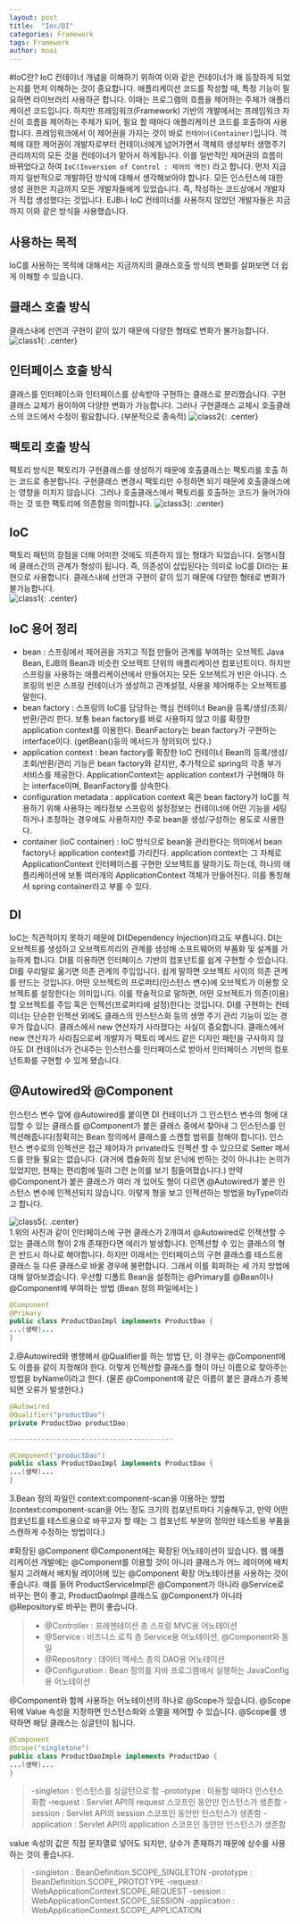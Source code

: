 ```yaml
---
layout: post
title:  "Ioc/DI"
categories: Framework
tags: Framework
author: moai
---
```

<!--
출처 : [https://minwan1.github.io/2017/10/08/2017-10-08-Spring-Container,Servlet-Container/][출처]  
-->

#IoC란?
IoC 컨테이너 개념을 이해하기 위하여 이와 같은 컨테이너가 왜 등장하게 되었는지를 먼저 이해하는 것이 중요합니다.
애플리케이션 코드를 작성할 때, 특정 기능이 필요하면 라이브러리 사용하곤 합니다. 이때는 프로그램의 흐름을 제어하는 주체가 애플리케이션 코드입니다. 하지만 프레임워크(Framework) 기반의 개발에서는 프레임워크 자신이 흐름을 제어하는 주체가 되어, 필요 할 때마다 애플리케이션 코드를 호출하여 사용합니다.
프레임워크에서 이 제어권을 가지는 것이 바로 <code>컨테이너(Container)</code>입니다. 객체에 대한 제어권이 개발자로부터 컨테이너에게 넘어가면서 객체의 생성부터 생명주기 관리까지의 모든 것을 컨테이너가 맡아서 하게됩니다. 이를 일반적인 제어권의 흐름이 바뀌었다고 하여 <code>IoC(Inversion of Control : 제어의 역전)</code> 라고 합니다.
먼저 지금까지 일반적으로 개발하던 방식에 대해서 생각해보아야 합니다. 모든 인스턴스에 대한 생성 권한은 지금까지 모든 개발자들에게 있었습니다. 즉, 작성하는 코드상에서 개발자가 직접 생성했다는 것입니다. EJB나 IoC 컨테이너를 사용하지 않았던 개발자들은 지금까지 이와 같은 방식을 사용했습니다.




## 사용하는 목적
IoC를 사용하는 목적에 대해서는 지금까지의 클래스호출 방식의 변화를 살펴보면 더 쉽게 이해할 수 있습니다.

## 클래스 호출 방식
클래스내에 선언과 구현이 같이 있기 때문에 다양한 형태로 변화가 불가능합니다.
![class1](/assets/images/20191119/class1.jpg){: .center}  
   
## 인터페이스 호출 방식
클래스를 인터페이스와 인터페이스를 상속받아 구현하는 클래스로 분리했습니다. 구현클래스 교체가 용이하여 다양한 변화가 가능합니다. 그러나 구현클래스 교체시 호출클래스의 코드에서 수정이 필요합니다. (부분적으로 종속적)
![class2](/assets/images/20191119/class2.jpg){: .center}  

## 팩토리 호출 방식
팩토리 방식은 팩토리가 구현클래스를 생성하기 때문에 호출클래스는 팩토리를 호출 하는 코드로 충분합니다. 구현클래스 변경시 팩토리만 수정하면 되기 때문에 호출클래스에는 영향을 미치지 않습니다. 그러나 호출클래스에서 팩토리를 호출하는 코드가 들어가야 하는 것 또한 팩토리에 의존함을 의미합니다.
![class3](/assets/images/20191119/class3.jpg){: .center}   

## IoC
팩토리 패턴의 장점을 더해 어떠한 것에도 의존하지 않는 형태가 되었습니다. 실행시점에 클래스간의 관계가 형성이 됩니다. 즉, 의존성이 삽입된다는 의미로 IoC를 DI라는 표현으로 사용합니다.
클래스내에 선언과 구현이 같이 있기 때문에 다양한 형태로 변화가 불가능합니다.  
![class1](/assets/images/20191119/class4.jpg){: .center}  

## IoC 용어 정리

- bean : 스프링에서 제어권을 가지고 직접 만들어 관계를 부여하는 오브젝트 Java Bean, EJB의 Bean과 비슷한 오브젝트 단위의 애플리케이션 컴포넌트이다. 하지만 스프링을 사용하는 애플리케이션에서 만들어지는 모든 오브젝트가 빈은 아니다. 스프링의 빈은 스프링 컨테이너가 생성하고 관계설정, 사용을 제어해주는 오브젝트를 말한다.
- bean factory : 스프링의 IoC를 담당하는 핵심 컨테이너 Bean을 등록/생성/조회/반환/관리 한다. 보통 bean factory를 바로 사용하지 않고 이를 확장한 application context를 이용한다. BeanFactory는 bean factory가 구현하는 interface이다. (getBean()등의 메서드가 정의되어 있다.)
- application context : bean factory를 확장한 IoC 컨테이너 Bean의 등록/생성/조회/반환/관리 기능은 bean factory와 같지만, 추가적으로 spring의 각종 부가 서비스를 제공한다. ApplicationContext는 application context가 구현해야 하는 interface이며, BeanFactory를 상속한다.
- configuration metadata : application context 혹은 bean factory가 IoC를 적용하기 위해 사용하는 메타정보 스프링의 설정정보는 컨테이너에 어떤 기능을 세팅하거나 조정하는 경우에도 사용하지만 주로 bean을 생성/구성하는 용도로 사용한다.
- container (ioC container) : IoC 방식으로 bean을 관리한다는 의미에서 bean factory나 application context를 가리킨다. application context는 그 자체로 ApplicationContext 인터페이스를 구현한 오브젝트를 말하기도 하는데, 하나의 애플리케이션에 보통 여러개의 ApplicationContext 객체가 만들어진다. 이를 통칭해서 spring container라고 부를 수 있다.

## DI
IoC는 직관적이지 못하기 때문에 DI(Dependency Injection)라고도 부릅니다. DI는 오브젝트를 생성하고 오브젝트끼리의 관계를 생성해 소프트웨어의 부품화 및 설계를 가능하게 합니다. DI를 이용하면 인터페이스 기반의 컴포넌트를 쉽게 구현할 수 있습니다. DI를 우리말로 옮기면 의존 관계의 주입입니다. 쉽게 말하면 오브젝트 사이의 의존 관계를 만드는 것입니다. 어떤 오브젝트의 프로퍼티(인스턴스 변수)에 오브젝트가 이용할 오브젝트를 설정한다는 의미입니다. 이를 학술적으로 말하면, 어떤 오브젝트가 의존(이용)할 오브젝트를 주입 혹은 인젝션(프로퍼티에 설정)한다는 것입니다. DI를 구현하는 컨테이너는 단순한 인젝션 외에도 클래스의 인스턴스화 등의 생명 주기 관리 기능이 있는 경우가 많습니다.
클래스에서 new 연산자가 사라졌다는 사실이 중요합니다. 클래스에서 new 연산자가 사라짐으로써 개발자가 팩토리 메서드 같은 디자인 패턴을 구사하지 않아도 DI 컨테이너가 건내주는 인스턴스를 인터페이스로 받아서 인터페이스 기반의 컴포넌트화를 구현할 수 있게 됐습니다.

## @Autowired와 @Component
인스턴스 변수 앞에 @Autowired를 붙이면 DI 컨테이너가 그 인스턴스 변수의 형에 대입할 수 있는 클래스를 @Component가 붙은 클래스 중에서 찾아내 그 인스턴스를 인젝션해줍니다(정확히는 Bean 정의에서 클래스를 스캔할 범위를 정해야 합니다). 인스턴스 변수로의 인젝션은 접근 제어자가 private라도 인젝션 할 수 있으므로 Setter 메서드를 만들 필요는 없습니다. (과거에 캡슐화의 정보 은닉에 반하는 것이 아니냐는 논의가 있었지만, 현재는 편리함에 밀려 그런 논의를 보기 힘들어졌습니다.)
만약 @Component가 붙은 클래스가 여러 개 있어도 형이 다르면 @Autowired가 붙은 인스턴스 변수에 인젝션되지 않습니다. 이렇게 형을 보고 인젝션하는 방법을 byType이라고 합니다.
  
![class5](/assets/images/20191119/class5.png){: .center}   
1.위의 사진과 같이 인터페이스에 구현 클래스가 2개여서 @Autowired로 인젝션할 수 있는 클래스의 형이 2개 존재한다면 에러가 발생합니다. 인젝션할 수 있는 클래스의 형은 반드시 하나로 해야합니다. 하지만 이래서는 인터페이스의 구현 클래스를 테스트용 클래스 등 다른 클래스로 바꿀 경우에 불편합니다. 그래서 이를 회피하는 세 가지 방법에 대해 알아보겠습니다.
우선할 디폴트 Bean을 설정하는 @Primary를 @Bean이나 @Component에 부여하는 방법 (Bean 정의 파일에서는 <bean primary="true">)
```java
@Component
@Primary
public class ProductDaoImpl implements ProductDao {
...(생략)...
}
```

2.@Autowired와 병행해서 @Qualifier를 하는 방법 단, 이 경우는 @Component에도 이름을 같이 지정해야 한다. 이렇게 인젝션할 클래스를 형이 아닌 이름으로 찾아주는 방법을 byName이라고 한다. (물론 @Component에 같은 이름이 붙은 클래스가 중복되면 오류가 발생한다.)
```java
@Autowired
@Qualifier("productDao")
private ProductDao productDao;

-----------------------------------------

@Component("productDao")
public class ProductDaoImpl implements ProductDao {
...(생략)...
}
```
3.Bean 정의 파일인 context:component-scan을 이용하는 방법 (context:component-scan을 어느 정도 크기의 컴포넌트마다 기술해두고, 만약 어떤 컴포넌트를 테스트용으로 바꾸고자 할 때는 그 컴포넌트 부분의 정의만 테스트용 부품을 스캔하게 수정하는 방법이다.)

#확장된 @Component
@Component에는 확장된 어노테이션이 있습니다. 웹 애플리케이션 개발에는 @Component를 이용할 것이 아니라 클래스가 어느 레이어에 배치될지 고려해서 배치될 레이어에 있는 @Component 확장 어노테이션을 사용하는 것이 좋습니다. 예를 들어 ProductServiceImpl은 @Component가 아니라 @Service로 바꾸는 편이 좋고, ProductDaoImpl 클래스도 @Component가 아니라 @Repository로 바꾸는 편이 좋습니다.  
>- @Controller : 프레젠테이션 층 스프링 MVC용 어노테이션  
>- @Service : 비즈니스 로직 층 Service용 어노테이션, @Component와 동일
>- @Repository : 데이터 엑세스 층의 DAO용 어노테이션
>- @Configuration : Bean 정의를 자바 프로그램에서 실행하는 JavaConfig용 어노테이션

@Component와 함께 사용하는 어노테이션의 하나로 @Scope가 있습니다. @Scope 뒤에 Value 속성을 지정하면 인스턴스화와 소멸을 제어할 수 있습니다. @Scope를 생략하면 해당 클래스는 싱글턴이 됩니다.
```java
@Component
@Scope("singletone")
public class ProductDaoImple implements ProductDao {
...(생략)...
}
```

>-singleton : 인스턴스를 싱글턴으로 함
>-prototype : 이용할 때마다 인스턴스화함
>-request : Servlet API의 request 스코프인 동안만 인스턴스가 생존함
>-session : Servlet API의 session 스코프인 동안만 인스턴스가 생존함
>-application : Servlet API의 application 스코프인 동안만 인스턴스가 생존함

value 속성의 값은 직접 문자열로 넣어도 되지만, 상수가 존재하기 때문에 상수를 사용하는 것이 좋습니다.
  
>-singleton : BeanDefinition.SCOPE_SINGLETON
>-prototype : BeanDefinition.SCOPE_PROTOTYPE
>-request : WebApplicationContext.SCOPE_REQUEST
>-session : WebApplicationContext.SCOPE_SESSION
>-application : WebApplicationContext.SCOPE_APPLICATION

[출처]: https://minwan1.github.io/2017/10/08/2017-10-08-Spring-Container,Servlet-Container